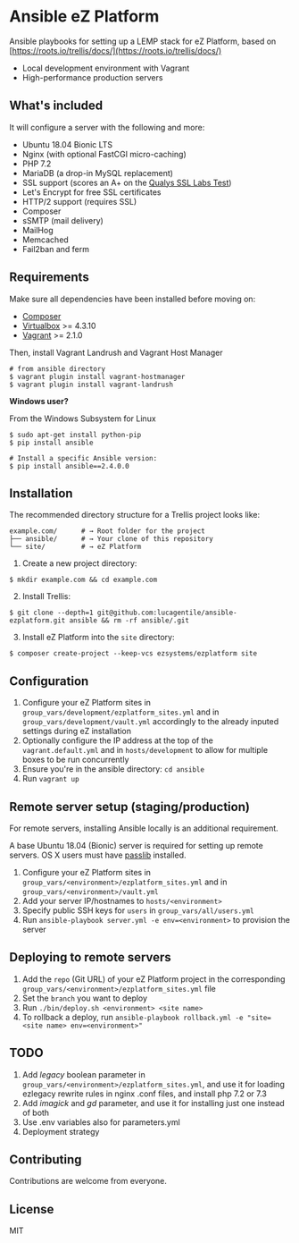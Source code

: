 # Ansible eZ Platform
Ansible playbooks for setting up a LEMP stack for eZ Platform, based on [https://roots.io/trellis/docs/](https://roots.io/trellis/docs/)

- Local development environment with Vagrant
- High-performance production servers

## What's included

It will configure a server with the following and more:

* Ubuntu 18.04 Bionic LTS
* Nginx (with optional FastCGI micro-caching)
* PHP 7.2
* MariaDB (a drop-in MySQL replacement)
* SSL support (scores an A+ on the [Qualys SSL Labs Test](https://www.ssllabs.com/ssltest/))
* Let's Encrypt for free SSL certificates
* HTTP/2 support (requires SSL)
* Composer
* sSMTP (mail delivery)
* MailHog
* Memcached
* Fail2ban and ferm

## Requirements

Make sure all dependencies have been installed before moving on:

* [Composer](https://getcomposer.org/doc/00-intro.md#installation-linux-unix-osx)
* [Virtualbox](https://www.virtualbox.org/wiki/Downloads) >= 4.3.10
* [Vagrant](https://www.vagrantup.com/downloads.html) >= 2.1.0

Then, install Vagrant Landrush and Vagrant Host Manager

```shell
# from ansible directory
$ vagrant plugin install vagrant-hostmanager
$ vagrant plugin install vagrant-landrush
```

**Windows user?**

From the Windows Subsystem for Linux
```shell
$ sudo apt-get install python-pip
$ pip install ansible

# Install a specific Ansible version:
$ pip install ansible==2.4.0.0
```

## Installation

The recommended directory structure for a Trellis project looks like:

```shell
example.com/      # → Root folder for the project
├── ansible/      # → Your clone of this repository
└── site/         # → eZ Platform
```

1. Create a new project directory:
```plain
$ mkdir example.com && cd example.com
```
2. Install Trellis:
```plain
$ git clone --depth=1 git@github.com:lucagentile/ansible-ezplatform.git ansible && rm -rf ansible/.git
```
3. Install eZ Platform into the `site` directory:
```plain
$ composer create-project --keep-vcs ezsystems/ezplatform site 
```

## Configuration
1. Configure your eZ Platform sites in `group_vars/development/ezplatform_sites.yml` 
and in `group_vars/development/vault.yml` accordingly to the already inputed settings during eZ installation
2. Optionally configure the IP address at the top of the `vagrant.default.yml` and in `hosts/development`
to allow for multiple boxes to be run concurrently
3. Ensure you're in the ansible directory: `cd ansible`
4. Run `vagrant up`

## Remote server setup (staging/production)

For remote servers, installing Ansible locally is an additional requirement.

A base Ubuntu 18.04 (Bionic) server is required for setting up remote servers. OS X users must have [passlib](http://pythonhosted.org/passlib/install.html#installation-instructions) installed.

1. Configure your eZ Platform sites in `group_vars/<environment>/ezplatform_sites.yml` and in `group_vars/<environment>/vault.yml`
2. Add your server IP/hostnames to `hosts/<environment>`
3. Specify public SSH keys for `users` in `group_vars/all/users.yml`
4. Run `ansible-playbook server.yml -e env=<environment>` to provision the server

## Deploying to remote servers

1. Add the `repo` (Git URL) of your eZ Platform project in the corresponding `group_vars/<environment>/ezplatform_sites.yml` file
2. Set the `branch` you want to deploy
3. Run `./bin/deploy.sh <environment> <site name>`
4. To rollback a deploy, run `ansible-playbook rollback.yml -e "site=<site name> env=<environment>"`

## TODO
1. Add *legacy* boolean parameter in `group_vars/<environment>/ezplatform_sites.yml`,
and use it for loading ezlegacy rewrite rules in nginx .conf files, and install php 7.2 or 7.3
2. Add *imagick* and *gd* parameter, and use it for installing just one instead of both
3. Use .env variables also for parameters.yml
4. Deployment strategy

## Contributing

Contributions are welcome from everyone.

## License
MIT
